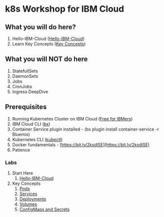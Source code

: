 # k8s Workshop for IBM Cloud


## What you will do here?
1. Hello-IBM-Cloud ([Hello-IBM-Cloud](https://github.com/barhaim/k8s-training/tree/master/modules/01-introduction/01-kubectl))
2. Learn Key Concepts ([Key Concepts](https://github.com/barhaim/k8s-training/tree/master/modules/02-key-concepts))

## What you will NOT do here
1. StatefullSets
2. DaemonSets
3. Jobs
4. CronJobs
5. Ingress DeepDive

## Prerequisites

1. Running Kubernetes Cluster on IBM Cloud ([Free for IBMers](https://console.bluemix.net/containers-kubernetes/clusters))
2. IBM Cloud CLI ([bx](https://clis.ng.bluemix.net/))
3. Container Service plugin installed - (bx plugin install container-service -r Bluemix)
4. Kubernetes CLI ([kubectl](https://kubernetes.io/docs/user-guide/prereqs/))
5. Docker fundamentals - [https://bit.ly/2ksdlSE](https://bit.ly/2ksdlSE)
6. Patience


### Labs
1. Start Here
	1. [Hello-IBM-Cloud](https://github.com/barhaim/k8s-training/tree/master/modules/01-introduction/01-kubectl)
2. Key Concepts
	1. [Pods](https://github.com/barhaim/k8s-training/tree/master/modules/02-key-concepts/01-pods)
	2. [Services](https://github.com/barhaim/k8s-training/tree/master/modules/02-key-concepts/02-services)
	3. [Deployments](https://github.com/barhaim/k8s-training/tree/master/modules/02-key-concepts/03-deployments)
	4. [Volumes](https://github.com/barhaim/k8s-training/tree/master/modules/02-key-concepts/04-volumes)
	5. [ConfigMaps and Secrets](https://github.com/barhaim/k8s-training/tree/master/modules/02-key-concepts/05-configmaps-and-secrets)